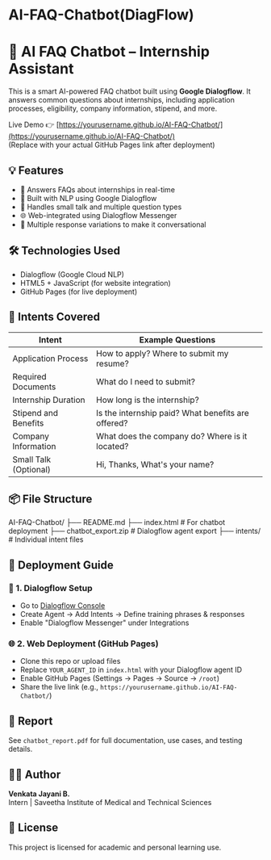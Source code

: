 # AI-FAQ-Chatbot(DiagFlow)

# 🤖 AI FAQ Chatbot – Internship Assistant

This is a smart AI-powered FAQ chatbot built using **Google Dialogflow**. It answers common questions about internships, including application processes, eligibility, company information, stipend, and more.

Live Demo 👉 [https://yourusername.github.io/AI-FAQ-Chatbot/](https://yourusername.github.io/AI-FAQ-Chatbot/)  
(Replace with your actual GitHub Pages link after deployment)

## 💡 Features

- 🔎 Answers FAQs about internships in real-time
- 🧠 Built with NLP using Google Dialogflow
- 💬 Handles small talk and multiple question types
- 🌐 Web-integrated using Dialogflow Messenger
- 📄 Multiple response variations to make it conversational

## 🛠️ Technologies Used

- Dialogflow (Google Cloud NLP)
- HTML5 + JavaScript (for website integration)
- GitHub Pages (for live deployment)

## 🧩 Intents Covered

| Intent                        | Example Questions                                      |
|------------------------------|--------------------------------------------------------|
| Application Process          | How to apply? Where to submit my resume?              |
| Required Documents           | What do I need to submit?                             |
| Internship Duration          | How long is the internship?                           |
| Stipend and Benefits         | Is the internship paid? What benefits are offered?    |
| Company Information          | What does the company do? Where is it located?        |
| Small Talk (Optional)        | Hi, Thanks, What's your name?                         |

## 📦 File Structure

AI-FAQ-Chatbot/
├── README.md
├── index.html # For chatbot deployment
├── chatbot_export.zip # Dialogflow agent export
├── intents/ # Individual intent files

## 🚀 Deployment Guide

### 🧠 1. Dialogflow Setup
- Go to [Dialogflow Console](https://dialogflow.cloud.google.com/)
- Create Agent → Add Intents → Define training phrases & responses
- Enable "Dialogflow Messenger" under Integrations

### 🌐 2. Web Deployment (GitHub Pages)
- Clone this repo or upload files
- Replace `YOUR_AGENT_ID` in `index.html` with your Dialogflow agent ID
- Enable GitHub Pages (Settings → Pages → Source → `/root`)
- Share the live link (e.g., `https://yourusername.github.io/AI-FAQ-Chatbot/`)

## 📝 Report
See `chatbot_report.pdf` for full documentation, use cases, and testing details.


## 🙋‍♂️ Author
**Venkata Jayani B.**  
Intern | Saveetha Institute of Medical and Technical Sciences

## 📃 License
This project is licensed for academic and personal learning use.
